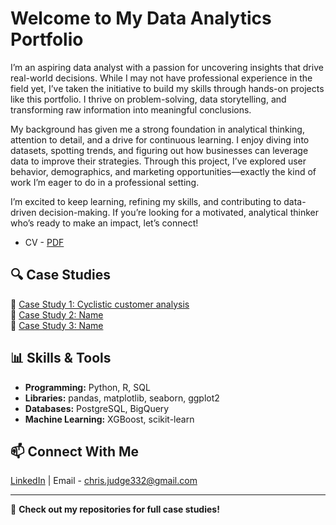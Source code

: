 # Welcome to My Data Analytics Portfolio  

I’m an aspiring data analyst with a passion for uncovering insights that drive real-world decisions. While I may not have professional experience in the field yet, I’ve taken the initiative to build my skills through hands-on projects like this portfolio. I thrive on problem-solving, data storytelling, and transforming raw information into meaningful conclusions.

My background has given me a strong foundation in analytical thinking, attention to detail, and a drive for continuous learning. I enjoy diving into datasets, spotting trends, and figuring out how businesses can leverage data to improve their strategies. Through this project, I’ve explored user behavior, demographics, and marketing opportunities—exactly the kind of work I’m eager to do in a professional setting.

I’m excited to keep learning, refining my skills, and contributing to data-driven decision-making. If you’re looking for a motivated, analytical thinker who’s ready to make an impact, let’s connect!
- CV - [PDF]()

## 🔍 Case Studies  
📌 [Case Study 1: Cyclistic customer analysis](https://github.com/ChristianJudge/Cyclistic_Analysis/README.md)  
📌 [Case Study 2: Name](https://github.com/ChristianJudge/case-study-2)  
📌 [Case Study 3: Name](https://github.com/ChristianJudge/case-study-3)  

## 📊 Skills & Tools  
- **Programming:** Python, R, SQL  
- **Libraries:** pandas, matplotlib, seaborn, ggplot2  
- **Databases:** PostgreSQL, BigQuery  
- **Machine Learning:** XGBoost, scikit-learn  

## 📫 Connect With Me  
[LinkedIn](your-linkedin) | Email - chris.judge332@gmail.com 

---
  
🚀 **Check out my repositories for full case studies!**
